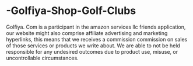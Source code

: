 # -Golfiya-Shop-Golf-Clubs
Golfiya. Com is a participant in the amazon services llc friends application, our website might also comprise affiliate advertising and marketing hyperlinks, this means that we receives a commission commission on sales of those services or products we write about. We are able to not be held responsible for any undesired outcomes due to product use, misuse, or uncontrollable circumstances.
